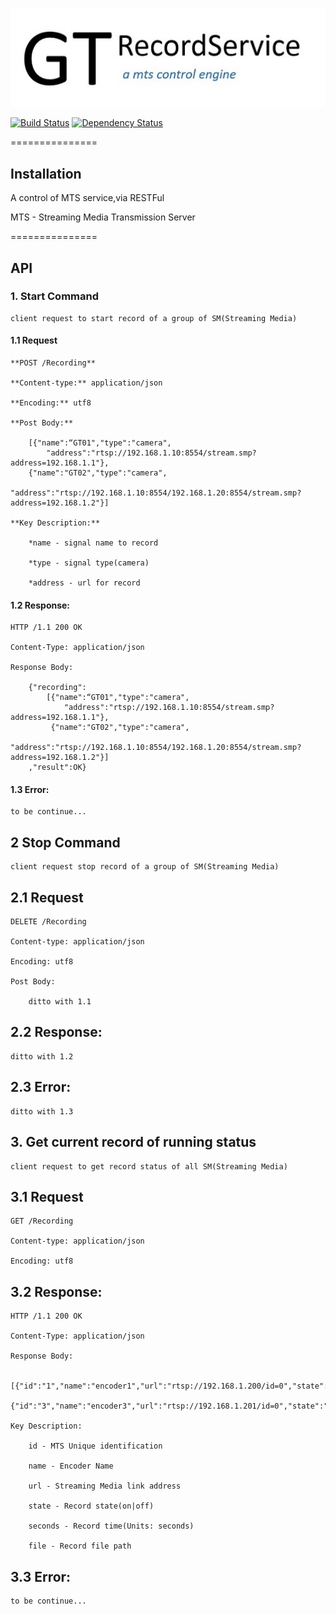 
[![Build Status](./assets/logo.jpg)](./assets/logo.jpg)

 [![Build Status](https://travis-ci.org/tommywu23/GTRecordService.svg)](https://travis-ci.org/tommywu23/GTRecordService)
 [![Dependency Status](https://img.shields.io/gemnasium/tommywu23/GTRecordService.svg)](https://gemnasium.com/tommywu23/GTRecordService)

===============

## Installation

A control of MTS service,via RESTFul

MTS - Streaming Media Transmission Server

===============

## API

### 1. Start Command

    client request to start record of a group of SM(Streaming Media)

#### 1.1 Request

    **POST /Recording**

    **Content-type:** application/json

    **Encoding:** utf8

    **Post Body:**

        [{"name":“GT01","type":"camera",
            "address":"rtsp://192.168.1.10:8554/stream.smp?address=192.168.1.1"},
        {"name":"GT02","type":"camera",
            "address":"rtsp://192.168.1.10:8554/192.168.1.20:8554/stream.smp?address=192.168.1.2"}]

    **Key Description:**

        *name - signal name to record

        *type - signal type(camera)

        *address - url for record

#### 1.2 Response:

    HTTP /1.1 200 OK

    Content-Type: application/json

    Response Body:

        {"recording":
            [{"name":“GT01","type":"camera",
                "address":"rtsp://192.168.1.10:8554/stream.smp?address=192.168.1.1"},
             {"name":"GT02","type":"camera",
                "address":"rtsp://192.168.1.10:8554/192.168.1.20:8554/stream.smp?address=192.168.1.2"}]
        ,"result":OK}

#### 1.3 Error:

    to be continue...

## 2 Stop Command

    client request stop record of a group of SM(Streaming Media)

## 2.1 Request

    DELETE /Recording

    Content-type: application/json

    Encoding: utf8

    Post Body:

        ditto with 1.1

## 2.2 Response:

    ditto with 1.2

## 2.3 Error:

    ditto with 1.3

## 3. Get current record of running status

    client request to get record status of all SM(Streaming Media)

## 3.1 Request

    GET /Recording

    Content-type: application/json

    Encoding: utf8

## 3.2 Response:

    HTTP /1.1 200 OK

    Content-Type: application/json

    Response Body:

        [{"id":"1","name":"encoder1","url":"rtsp://192.168.1.200/id=0","state":"off","seconds":0,"count":0,"file":""},
         {"id":"3","name":"encoder3","url":"rtsp://192.168.1.201/id=0","state":"off","seconds":0,"count":0,"file":""}]

    Key Description:

        id - MTS Unique identification

        name - Encoder Name

        url - Streaming Media link address

        state - Record state(on|off)

        seconds - Record time(Units: seconds)

        file - Record file path

## 3.3 Error:

    to be continue...


